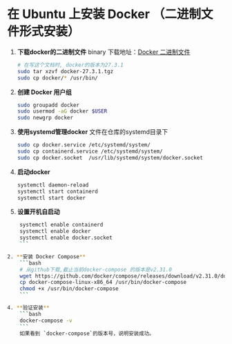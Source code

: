# 在 Ubuntu 上安装 Docker （二进制文件形式安装）



1. **下载docker的二进制文件**
    binary 下载地址：[Docker 二进制文件](https://download.docker.com/linux/static/stable/)
    ```bash
    # 在写这个文档时, docker的版本为27.3.1
    sudo tar xzvf docker-27.3.1.tgz
    sudo cp docker/* /usr/bin/
    ```

2. **创建 Docker 用户组**
    ```bash
    sudo groupadd docker
    sudo usermod -aG docker $USER
    sudo newgrp docker
    ```

3. **使用systemd管理docker**
    文件在仓库的systemd目录下
    ```bash
    sudo cp docker.service /etc/systemd/system/
    sudo cp containerd.service /etc/systemd/system/
    sudo cp docker.socket  /usr/lib/systemd/system/docker.socket
    ```

4. **启动docker**
    ```bash
    systemctl daemon-reload
    systemctl start containerd
    systemctl start docker
    ```
5. **设置开机自启动**
```bash
    systemctl enable containerd
    systemctl enable docker
    systemctl enable docker.socket
    ```

2. **安装 Docker Compose**
    ```bash
    # 从github下载,截止当前docker-compose 的版本是v2.31.0
    wget https://github.com/docker/compose/releases/download/v2.31.0/docker-compose-linux-x86_64
    cp docker-compose-linux-x86_64 /usr/bin/docker-compose
    chmod +x /usr/bin/docker-compose
    ```

4. **验证安装**
    ```bash
    docker-compose -v
    ```
    如果看到 `docker-compose`的版本号，说明安装成功。


